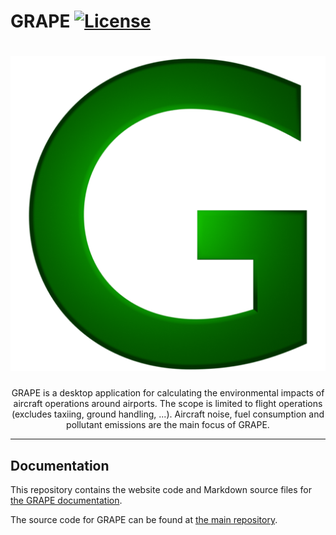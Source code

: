 # GRAPE [![License](https://img.shields.io/github/license/goncaloroque30/GRAPE)](LICENSE)

<h1 align="center">
    <img src="docs/Icon/GrapeIcon512.png" alt="GRAPE">
</h1>

<p align="center">
    GRAPE is a desktop application for calculating the environmental impacts of aircraft operations around airports. The scope is limited to flight operations (excludes taxiing, ground handling, ...). Aircraft noise, fuel consumption and pollutant emissions are the main focus of GRAPE.
</p>

---

## Documentation

This repository contains the website code and Markdown source files for [the GRAPE documentation](https://goncaloroque30.github.io/GRAPE-Docs/).

The source code for GRAPE can be found at [the main repository](https://github.com/goncaloroque30/GRAPE).

